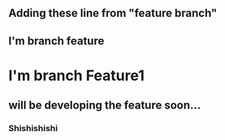 ## Adding these line from "feature branch"

## I'm branch feature

# I'm branch Feature1

## will be developing the feature soon...

### Shishishishi
